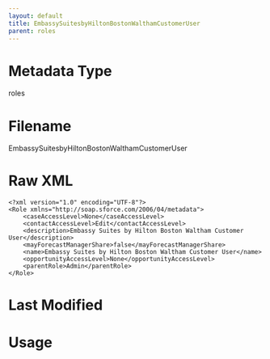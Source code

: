 ```yaml
---
layout: default
title: EmbassySuitesbyHiltonBostonWalthamCustomerUser
parent: roles
---
```

# Metadata Type
roles


# Filename 
EmbassySuitesbyHiltonBostonWalthamCustomerUser


# Raw XML
```
<?xml version="1.0" encoding="UTF-8"?>
<Role xmlns="http://soap.sforce.com/2006/04/metadata">
    <caseAccessLevel>None</caseAccessLevel>
    <contactAccessLevel>Edit</contactAccessLevel>
    <description>Embassy Suites by Hilton Boston Waltham Customer User</description>
    <mayForecastManagerShare>false</mayForecastManagerShare>
    <name>Embassy Suites by Hilton Boston Waltham Customer User</name>
    <opportunityAccessLevel>None</opportunityAccessLevel>
    <parentRole>Admin</parentRole>
</Role>
```


# Last Modified


# Usage
